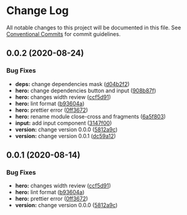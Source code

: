 # Change Log

All notable changes to this project will be documented in this file.
See [Conventional Commits](https://conventionalcommits.org) for commit guidelines.

## 0.0.2 (2020-08-24)

### Bug Fixes

- **deps:** change dependencies mask ([d04b2f2](https://github.com/Atlantis-Academy/react-learn-landing/commit/d04b2f2920ce4bacea02212a4e02943b674b3de4))
- **hero:** change dependencies button and input ([908b87f](https://github.com/Atlantis-Academy/react-learn-landing/commit/908b87fbac89a80c8012bc187c657400ee1fa723))
- **hero:** changes width review ([ccf5d91](https://github.com/Atlantis-Academy/react-learn-landing/commit/ccf5d91910d007dd33460200a3b3aae21e720191))
- **hero:** lint format ([b93604a](https://github.com/Atlantis-Academy/react-learn-landing/commit/b93604a8c6d434a9e221aad88a758295c110fea0))
- **hero:** prettier error ([0ff3672](https://github.com/Atlantis-Academy/react-learn-landing/commit/0ff3672fb24767b70226669efde109eef327eba3))
- **hero:** rename module close-cross and fragments ([6a5f803](https://github.com/Atlantis-Academy/react-learn-landing/commit/6a5f803041966ea03e00db1db21d049549c9a0ec))
- **input:** add input component ([3147f00](https://github.com/Atlantis-Academy/react-learn-landing/commit/3147f004dd0e325d50254aa7594ca33852bf2f0f))
- **version:** change version 0.0.0 ([5812a9c](https://github.com/Atlantis-Academy/react-learn-landing/commit/5812a9cc39d1c17a3de4e75eb7a06b68bd387789))
- **version:** change version 0.0.1 ([dc59a12](https://github.com/Atlantis-Academy/react-learn-landing/commit/dc59a120ac423e2d0d557f282be696d93a832cf7))

## 0.0.1 (2020-08-14)

### Bug Fixes

- **hero:** changes width review ([ccf5d91](https://github.com/Atlantis-Academy/react-learn-landing/commit/ccf5d91910d007dd33460200a3b3aae21e720191))
- **hero:** lint format ([b93604a](https://github.com/Atlantis-Academy/react-learn-landing/commit/b93604a8c6d434a9e221aad88a758295c110fea0))
- **hero:** prettier error ([0ff3672](https://github.com/Atlantis-Academy/react-learn-landing/commit/0ff3672fb24767b70226669efde109eef327eba3))
- **version:** change version 0.0.0 ([5812a9c](https://github.com/Atlantis-Academy/react-learn-landing/commit/5812a9cc39d1c17a3de4e75eb7a06b68bd387789))
